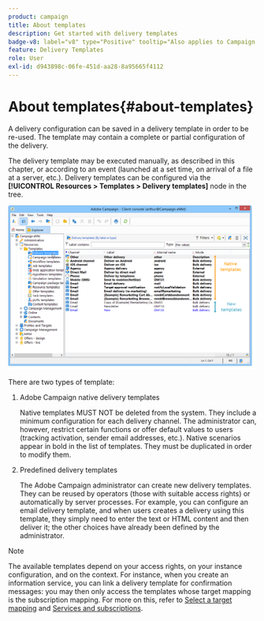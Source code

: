 ```yaml
---
product: campaign
title: About templates
description: Get started with delivery templates
badge-v8: label="v8" type="Positive" tooltip="Also applies to Campaign v8"
feature: Delivery Templates
role: User
exl-id: d943898c-06fe-451d-aa28-8a95665f4112
---
```

# About templates{#about-templates}

A delivery configuration can be saved in a delivery template in order to be re-used. The template may contain a complete or partial configuration of the delivery.

The delivery template may be executed manually, as described in this chapter, or according to an event (launched at a set time, on arrival of a file at a server, etc.). Delivery templates can be configured via the **[!UICONTROL Resources > Templates > Delivery templates]** node in the tree.

![](assets/s_user_template_list.png)

There are two types of template:

1. Adobe Campaign native delivery templates

   Native templates MUST NOT be deleted from the system. They include a minimum configuration for each delivery channel. The administrator can, however, restrict certain functions or offer default values to users (tracking activation, sender email addresses, etc.). Native scenarios appear in bold in the list of templates. They must be duplicated in order to modify them.

1. Predefined delivery templates

   The Adobe Campaign administrator can create new delivery templates. They can be reused by operators (those with suitable access rights) or automatically by server processes. For example, you can configure an email delivery template, and when users creates a delivery using this template, they simply need to enter the text or HTML content and then deliver it; the other choices have already been defined by the administrator.

>[!NOTE]
>
>The available templates depend on your access rights, on your instance configuration, and on the context. For instance, when you create an information service, you can link a delivery template for confirmation messages: you may then only access the templates whose target mapping is the subscription mapping. For more on this, refer to [Select a target mapping](selecting-a-target-mapping.md) and [Services and subscriptions](about-services-and-subscriptions.md).
